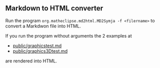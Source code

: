 ## Markdown to HTML converter

Run the program `org.matheclipse.md2html.MD2Symja -f <filername>` to convert a Markdwon file into HTML.

If you run the program without arguments the 2 examples at 
- [public/graphicstest.md](https://github.com/axkr/symja_android_library/blob/master/symja_android_library/matheclipse-md2html/src/main/resources/public/graphicstest.md)
- [public/graphics3Dtest.md](https://github.com/axkr/symja_android_library/blob/master/symja_android_library/matheclipse-md2html/src/main/resources/public/graphics3Dtest.md)

are rendered into HTML.